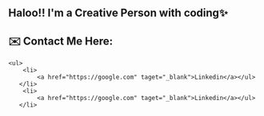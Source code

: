 ## Haloo!! I'm a Creative Person with coding✨

## ✉️ Contact Me Here:

<p>
    
    <ul>
        <li>
            <a href="https://google.com" taget="_blank">Linkedin</a></ul>
       </li>
        <li>
            <a href="https://google.com" taget="_blank">Linkedin</a></ul>
       </li>
   </ul>
</p>







<!--
**Rithvik101201/Rithvik101201** is a ✨ _special_ ✨ repository because its `README.md` (this file) appears on your GitHub profile.


Here are some ideas to get you started:

- 🔭 I’m currently working on ...
- 🌱 I’m currently learning ...
- 👯 I’m looking to collaborate on ...
- 🤔 I’m looking for help with ...
- 💬 Ask me about ...
- 📫 How to reach me: ...
- 😄 Pronouns: ...
- ⚡ Fun fact: ...
-->
